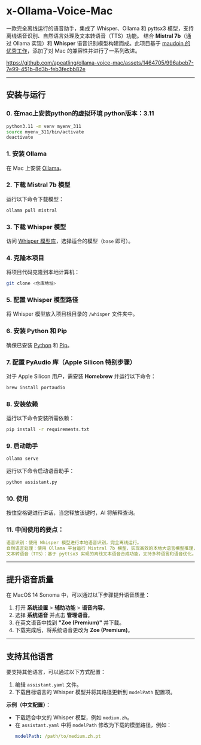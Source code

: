 # x-Ollama-Voice-Mac  
一款完全离线运行的语音助手，集成了 Whisper、Ollama 和 pyttsx3 模型，支持离线语音识别、自然语言处理及文本转语音（TTS）功能。
结合 **Mistral 7b**（通过 Ollama 实现）和 **Whisper** 语音识别模型构建而成。此项目基于 [maudoin 的优秀工作](https://github.com/apeatling/ollama-voice-mac)，添加了对 Mac 的兼容性并进行了一系列改进。

https://github.com/apeatling/ollama-voice-mac/assets/1464705/996abeb7-7e99-451b-8d3b-feb3fecbb82e  

---

## 安装与运行  
### 0. 在mac上安装python的虚拟环境 python版本：3.11
```bash
python3.11 -m venv myenv_311
source myenv_311/bin/activate
deactivate
```

### 1. 安装 Ollama  
在 Mac 上安装 [Ollama](https://ollama.ai)。  

### 2. 下载 Mistral 7b 模型  
运行以下命令下载模型：  
```bash
ollama pull mistral
```  

### 3. 下载 Whisper 模型  
访问 [Whisper 模型库](https://github.com/openai/whisper/discussions/63#discussioncomment-3798552)，选择适合的模型（`base` 即可）。  

### 4. 克隆本项目  
将项目代码克隆到本地计算机：  
```bash
git clone <仓库地址>
```  

### 5. 配置 Whisper 模型路径  
将 Whisper 模型放入项目根目录的 `/whisper` 文件夹中。  

### 6. 安装 Python 和 Pip  
确保已安装 [Python](https://www.python.org/downloads/macos/) 和 [Pip](https://pip.pypa.io/en/stable/installation/)。  

### 7. 配置 PyAudio 库（Apple Silicon 特别步骤）  
对于 Apple Silicon 用户，需安装 **Homebrew** 并运行以下命令：  
```bash
brew install portaudio
```  

### 8. 安装依赖  
运行以下命令安装所需依赖：  
```bash
pip install -r requirements.txt
```  

### 9. 启动助手
```bash
ollama serve  
```  
运行以下命令启动语音助手：  
```bash
python assistant.py
```  
### 10. 使用
按住空格键进行讲话，当您释放该键时，AI 将解释查询。


### 11. 中间使用的要点：
```yaml
语音识别：使用 Whisper 模型进行本地语音识别，完全离线运行。
自然语言处理：使用 Ollama 平台运行 Mistral 7b 模型，实现高效的本地大语言模型推理，无需联网。
文本转语音（TTS）：基于 pyttsx3 实现的离线文本语音合成功能，支持多种语言和语音优化。但是 pyttsx3 太机械了 增加了edge-tts
```  

---

## 提升语音质量  

在 MacOS 14 Sonoma 中，可以通过以下步骤提升语音质量：  

1. 打开 **系统设置** > **辅助功能** > **语音内容**。  
2. 选择 **系统语音** 并点击 **管理语音**。  
3. 在英文语音中找到 **"Zoe (Premium)"** 并下载。  
4. 下载完成后，将系统语音更改为 **Zoe (Premium)**。  

---

## 支持其他语言  

要支持其他语言，可以通过以下方式配置：  

1. 编辑 `assistant.yaml` 文件。  
2. 下载目标语言的 Whisper 模型并将其路径更新到 `modelPath` 配置项。  

**示例（中文配置）**：  
- 下载适合中文的 Whisper 模型，例如 `medium.zh`。  
- 在 `assistant.yaml` 中将 `modelPath` 修改为下载的模型路径，例如：  
  ```yaml
  modelPath: /path/to/medium.zh.pt
  ```  